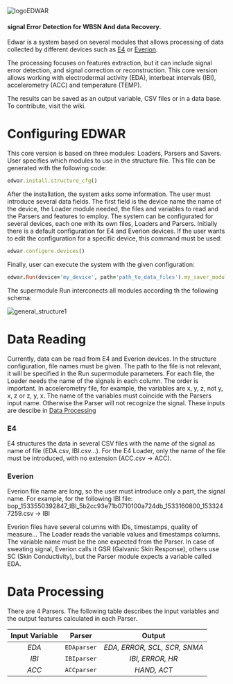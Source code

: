 ![logoEDWAR](https://user-images.githubusercontent.com/17572800/87205571-0c325000-c308-11ea-89d9-c6f3bf6598af.png)
#### signal Error Detection for WBSN And data Recovery.
Edwar is a system based on several
modules that allows processing of data collected by different 
devices such as [E4](https://www.empatica.com/en-eu/research/e4/) or 
[Everion](https://www.biovotion.com/everion/).

The processing focuses on features extraction, but it can include signal error
detection, and signal correction or reconstruction. This core version allows working with
electrodermal activity (EDA), interbeat intervals (IBI), accelerometry (ACC) and temperature (TEMP).

The results can be saved as an output variable, CSV files or in a data base. To contribute, visit the wiki.

# Configuring EDWAR
This core version is based on three modules: Loaders, Parsers and Savers. User specifies which modules to use in 
the structure file. This file can be generated with the following code:
```ruby
edwar.install.structure_cfg()
```
After the installation, the system asks some information. 
The user must introduce several data fields. The first field is the device name the name of the device, the Loader module needed, the files and variables to read and the Parsers and features to employ.
The system can be configurated for several devices, each one with its own files, Loaders and Parsers. Initially there is a default configuration for E4 and
Everion devices. If the user wants to edit the configuration for a specific device, this command must be used:
```ruby
edwar.configure.devices()
```
Finally, user can execute the system with the given configuration:
```ruby
edwar.Run(device='my_device', path='path_to_data_files').my_saver_module()
```
The supermodule Run interconects all modules according th the following schema:


![general_structure1](https://user-images.githubusercontent.com/17572800/87205868-b3af8280-c308-11ea-9c8f-95d100f4343e.png)


<a name="read"></a>
# Data Reading
Currently, data can be read from E4 and Everion devices. In the structure configuration, file names must be given. The path to the file is not relevant, it will be 
specified in the Run supermodule parameters. For each file, the Loader needs the name of the signals in each column. The order is important. In accelerometry file, for example, the variables are x, y, z, not y, x, z or z, y, x. The name of the variables must coincide with the Parsers input name. Otherwise the Parser will not recognize the signal. 
These inputs are descibe in [Data Processing](#proc)

### E4
E4 structures the data in several CSV files with the name of the signal as name of file (EDA.csv, IBI.csv...).
For the E4 Loader, only the name of the file must be introduced, with no extension (ACC.csv -> ACC). 

### Everion
Everion file name are long, so the user must introduce only a part, the signal name. For example, for the following IBI file:
bop_1533550392847_IBI_5b2cc93e71b0710100a724db_1533160800_1533247259.csv -> IBI

Everion files have several columns with IDs, timestamps, quality of measure... The Loader reads the variable values and timestamps columns. The variable name
must be the one expected from the Parser. In case of sweating signal, Everion calls it GSR (Galvanic Skin Response), others use SC (Skin Conductivity), but the Parser module expects a variable called EDA.


<a name="proc"></a>
# Data Processing
There are 4 Parsers. The following table describes the input variables and the output features calculated in each Parser.

Input Variable | Parser | Output
:---: | :---: | :---:
*EDA* | `EDAparser` | *EDA, ERROR, SCL, SCR, SNMA*
*IBI* | `IBIparser` | *IBI, ERROR, HR*
*ACC* | `ACCparser` | *HAND, ACT*





